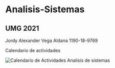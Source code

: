 # Analisis-Sistemas
## UMG 2021
Jordy Alexander Vega Aldana 1190-18-9769 

Calendario de actividades

![Calendario de Actividades Analisis de sistemas](https://user-images.githubusercontent.com/81053948/118035718-d182b500-b328-11eb-9ddf-bcc98a31c7d0.png)
